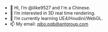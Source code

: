 - 👋 Hi, I’m @ilike9527 and I'm a Chinese.
- 👀 I’m interested in 3D real time rendering.
- 🌱 I’m currently learning UE4/Houdini/WebGL.
- 📫 My email: qibo.pqb@antgroup.com

<!---
ilike9527/ilike9527 is a ✨ special ✨ repository because its `README.md` (this file) appears on your GitHub profile.
You can click the Preview link to take a look at your changes.
--->

